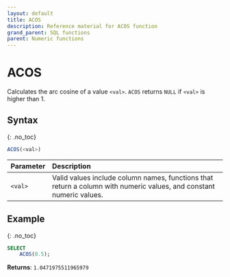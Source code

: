```yaml
---
layout: default
title: ACOS
description: Reference material for ACOS function
grand_parent: SQL functions
parent: Numeric functions
---
```


# ACOS

Calculates the arc cosine of a value `<val>`. `ACOS` returns `NULL` if `<val>` is higher than 1.

## Syntax
{: .no_toc}

```sql
ACOS(<val>)
```

| Parameter | Description                                                                                                         |
| :--------- | :------------------------------------------------------------------------------------------------------------------- |
| `<val>`   | Valid values include column names, functions that return a column with numeric values, and constant numeric values. |

## Example
{: .no_toc}

```sql
SELECT
    ACOS(0.5);
```

**Returns**: `1.0471975511965979`
